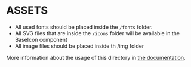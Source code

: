 # ASSETS

- All used fonts should be placed inside the `/fonts` folder.
- All SVG files that are inside the `/icons` folder will be available in the BaseIcon component
- All image files should be placed inside th /img folder

More information about the usage of this directory in [the documentation](https://nuxtjs.org/guide/assets#webpacked).

